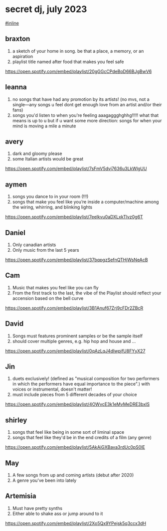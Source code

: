 # secret dj, july 2023

[#inline](./inline-playlist.md)

## braxton

1. a sketch of your home in song. be that a place, a memory, or an aspiration
2. playlist title named after food that makes you feel safe

https://open.spotify.com/embed/playlist/20gGGcCPdeBoD66BJgBwV6

## leanna

1. no songs that have had any promotion by its artists! (no mvs, not a single—any songs u feel dont get enough love from an artist and/or their fans)
2. songs you'd listen to when you're feeling aaagaggghghhg!!!!! what that means is up to u but if u want some more direction: songs for when your mind is moving a mile a minute

## avery

1. dark and gloomy please
2. some Italian artists would be great

https://open.spotify.com/embed/playlist/7sFmV5dvj7636u3LkWlgUU

## aymen

1. songs you dance to in your room (!!!)
2. songs that make you feel like you’re inside a computer/machine among the wiring, whirring, and blinking lights

https://open.spotify.com/embed/playlist/7eelkvu0aDXLxkTlvz0g6T

## Daniel

1. Only canadian artists
2. Only music from the last 5 years

https://open.spotify.com/embed/playlist/37bqpgzSefnQTHjWsNeAcB

## Cam

1. Music that makes you feel like you can fly
2. From the first track to the last, the vibe of the Playlist should reflect your accension based on the bell curve

https://open.spotify.com/embed/playlist/3B1Anuf67Zrj9cFDr2ZBcR

## David

1. Songs must features prominent samples or be the sample itself
2. should cover multiple genres, e.g. hip hop and house and ...

https://open.spotify.com/embed/playlist/0qAzLqJ4dIwpjfU8FYyX27

## Jin

1. duets exclusively! (defined as "musical composition for two performers in which the performers have equal importance to the piece".) with voices or instrumental, doesn't matter!
2. must include pieces from 5 different decades of your choice

https://open.spotify.com/embed/playlist/4OWvcE3k1eMvMeDRE3bxlS

## shirley

1. songs that feel like being in some sort of liminal space
2. songs that feel like they'd be in the end credits of a film (any genre)

https://open.spotify.com/embed/playlist/5AkAiGXBava3rdUc0pS0lE

## May

1. A few songs from up and coming artists (debut after 2020)
2. A genre you've been into lately

## Artemisia

1. Must have pretty synths
2. Either able to shake ass or jump around to it

https://open.spotify.com/embed/playlist/2Xo5Qx9YPejsk5q3ccx3dH
